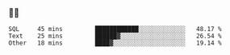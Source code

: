 ### 👨‍💻

<!--START_SECTION:waka-->

```text
SQL     45 mins         ████████████░░░░░░░░░░░░░   48.17 %
Text    25 mins         ██████▓░░░░░░░░░░░░░░░░░░   26.54 %
Other   18 mins         ████▓░░░░░░░░░░░░░░░░░░░░   19.14 %
```

<!--END_SECTION:waka-->
